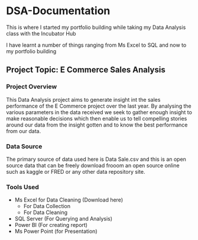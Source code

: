 # DSA-Documentation

This is where I started my portfolio building while taking my Data Analysis class with the Incubator Hub

I have learnt a number of things ranging from Ms Excel to SQL and now to my portfolio building

## Project Topic: E Commerce Sales Analysis

### Project Overview

This Data Analysis project aims to generate insight int the sales performance of the E Commerce project over the last year. By analysing the various parameters in the data received we seek to gather enough insight to make reasonable decisions which then enable us to tell compelling stories around our data from the insight gotten and to know the best performance from our data.

### Data Source

The primary source of data used here is Data Sale.csv and this is an open source data that can be freely download frooom an open source online such as kaggle or FRED or any other data repository site.

### Tools Used

- Ms Excel for Data Cleaning (Download here)
     - For Data Collection
     - For Data Cleaning  
- SQL Server (For Querying and Analysis)
- Power BI (For creating report)
- Ms Power Point (for Presentation)




